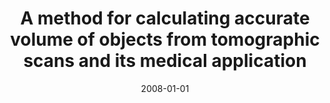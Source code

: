 ---
# Documentation: https://wowchemy.com/docs/managing-content/

title: A method for calculating accurate volume of objects from tomographic scans
  and its medical application
subtitle: ''
summary: ''
authors:
- Radosław Cichocki
- tabakow
- kwasnicka
tags: []
categories: []
date: '2008-01-01'
lastmod: 2022-10-07T05:00:48Z
featured: false
draft: false

# Featured image
# To use, add an image named `featured.jpg/png` to your page's folder.
# Focal points: Smart, Center, TopLeft, Top, TopRight, Left, Right, BottomLeft, Bottom, BottomRight.
image:
  caption: ''
  focal_point: ''
  preview_only: false

# Projects (optional).
#   Associate this post with one or more of your projects.
#   Simply enter your project's folder or file name without extension.
#   E.g. `projects = ["internal-project"]` references `content/project/deep-learning/index.md`.
#   Otherwise, set `projects = []`.
projects: []
publishDate: '2022-10-07T05:00:47.227601Z'
publication_types:
- '6'
abstract: ''
publication: '*Information systems architecture and technology : designing, development
  and implementation of information systems*'
---